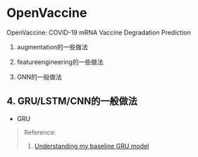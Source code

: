 # OpenVaccine
OpenVaccine: COVID-19 mRNA Vaccine Degradation Prediction

1. augmentation的一些做法

2. featureengineering的一些做法

3. GNN的一般做法

## 4. GRU/LSTM/CNN的一般做法

  - GRU
  


> Reference:
> 1. [Understanding my baseline GRU model](https://www.kaggle.com/c/stanford-covid-vaccine/discussion/182303)
